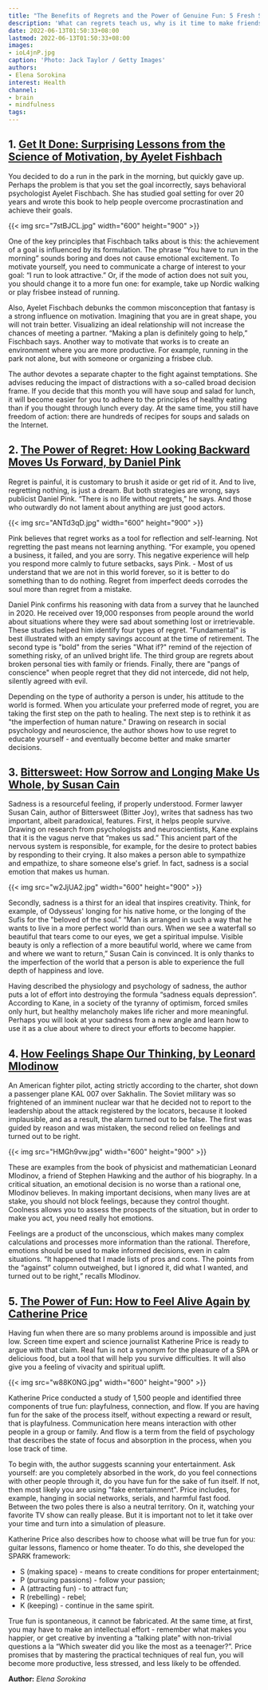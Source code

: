 ```yaml
---
title: "The Benefits of Regrets and the Power of Genuine Fun: 5 Fresh Self-Development Books"
description: 'What can regrets teach us, why is it time to make friends with melancholy, and which solutions are better: emotional or rational? These questions are answered by the authors of fresh fresh books on self-development from the our selection'
date: 2022-06-13T01:50:33+08:00
lastmod: 2022-06-13T01:50:33+08:00
images:
- ioL4jnP.jpg
caption: 'Photo: Jack Taylor / Getty Images'
authors:
- Elena Sorokina
interest: Health
channel: 
- brain
- mindfulness
tags: 
---
```


1\. [Get It Done: Surprising Lessons from the Science of Motivation, by Ayelet Fishbach](https://www.amazon.com/Get-Done-Surprising-Lessons-Motivation/dp/0316538345)
---------------------------------------------------------------------------------------------------------------------------------------------------------------------

You decided to do a run in the park in the morning, but quickly gave up. Perhaps the problem is that you set the goal incorrectly, says behavioral psychologist Ayelet Fischbach. She has studied goal setting for over 20 years and wrote this book to help people overcome procrastination and achieve their goals.

{{< img src="7stBJCL.jpg" width="600" height="900" >}}

One of the key principles that Fischbach talks about is this: the achievement of a goal is influenced by its formulation. The phrase “You have to run in the morning” sounds boring and does not cause emotional excitement. To motivate yourself, you need to communicate a charge of interest to your goal: “I run to look attractive.” Or, if the mode of action does not suit you, you should change it to a more fun one: for example, take up Nordic walking or play frisbee instead of running.

Also, Ayelet Fischbach debunks the common misconception that fantasy is a strong influence on motivation. Imagining that you are in great shape, you will not train better. Visualizing an ideal relationship will not increase the chances of meeting a partner. “Making a plan is definitely going to help,” Fischbach says. Another way to motivate that works is to create an environment where you are more productive. For example, running in the park not alone, but with someone or organizing a frisbee club.

The author devotes a separate chapter to the fight against temptations. She advises reducing the impact of distractions with a so-called broad decision frame. If you decide that this month you will have soup and salad for lunch, it will become easier for you to adhere to the principles of healthy eating than if you thought through lunch every day. At the same time, you still have freedom of action: there are hundreds of recipes for soups and salads on the Internet.

2\. [The Power of Regret: How Looking Backward Moves Us Forward, by Daniel Pink](https://www.amazon.com/Power-Regret-Looking-Backward-Forward/dp/0735210659)
------------------------------------------------------------------------------------------------------------------------------------------------------------

Regret is painful, it is customary to brush it aside or get rid of it. And to live, regretting nothing, is just a dream. But both strategies are wrong, says publicist Daniel Pink. “There is no life without regrets,” he says. And those who outwardly do not lament about anything are just good actors.

{{< img src="ANTd3qD.jpg" width="600" height="900" >}}

Pink believes that regret works as a tool for reflection and self-learning. Not regretting the past means not learning anything. “For example, you opened a business, it failed, and you are sorry. This negative experience will help you respond more calmly to future setbacks, says Pink. \- Most of us understand that we are not in this world forever, so it is better to do something than to do nothing. Regret from imperfect deeds corrodes the soul more than regret from a mistake.

Daniel Pink confirms his reasoning with data from a survey that he launched in 2020. He received over 19,000 responses from people around the world about situations where they were sad about something lost or irretrievable. These studies helped him identify four types of regret. "Fundamental" is best illustrated with an empty savings account at the time of retirement. The second type is "bold" from the series "What if?" remind of the rejection of something risky, of an unlived bright life. The third group are regrets about broken personal ties with family or friends. Finally, there are "pangs of conscience" when people regret that they did not intercede, did not help, silently agreed with evil.

Depending on the type of authority a person is under, his attitude to the world is formed. When you articulate your preferred mode of regret, you are taking the first step on the path to healing. The next step is to rethink it as "the imperfection of human nature." Drawing on research in social psychology and neuroscience, the author shows how to use regret to educate yourself - and eventually become better and make smarter decisions.

3\. [Bittersweet: How Sorrow and Longing Make Us Whole, by Susan Cain](https://www.penguin.co.uk/books/304944/bittersweet/9780241980491.html)
---------------------------------------------------------------------------------------------------------------------------------------------

Sadness is a resourceful feeling, if properly understood. Former lawyer Susan Cain, author of Bittersweet (Bitter Joy), writes that sadness has two important, albeit paradoxical, features. First, it helps people survive. Drawing on research from psychologists and neuroscientists, Kane explains that it is the vagus nerve that “makes us sad.” This ancient part of the nervous system is responsible, for example, for the desire to protect babies by responding to their crying. It also makes a person able to sympathize and empathize, to share someone else's grief. In fact, sadness is a social emotion that makes us human.

{{< img src="w2JjUA2.jpg" width="600" height="900" >}}

Secondly, sadness is a thirst for an ideal that inspires creativity. Think, for example, of Odysseus' longing for his native home, or the longing of the Sufis for the "beloved of the soul." “Man is arranged in such a way that he wants to live in a more perfect world than ours. When we see a waterfall so beautiful that tears come to our eyes, we get a spiritual impulse. Visible beauty is only a reflection of a more beautiful world, where we came from and where we want to return,” Susan Cain is convinced. It is only thanks to the imperfection of the world that a person is able to experience the full depth of happiness and love.

Having described the physiology and psychology of sadness, the author puts a lot of effort into destroying the formula “sadness equals depression”. According to Kane, in a society of the tyranny of optimism, forced smiles only hurt, but healthy melancholy makes life richer and more meaningful. Perhaps you will look at your sadness from a new angle and learn how to use it as a clue about where to direct your efforts to become happier.

4\. [How Feelings Shape Our Thinking, by Leonard Mlodinow](https://www.amazon.com/Emotional-How-Feelings-Shape-Thinking-ebook/dp/B091PJ8BSJ#:~:text=Mlodinow%20successfully%20shows%20how%20emotions,for%20fans%20of%20Daniel%20Kahneman.%E2%80%9D&text=%E2%80%9CEmotional%20is%20a%20captivating%20exploration%20of%20the%20science%20of%20emotions)
-----------------------------------------------------------------------------------------------------------------------------------------------------------------------------------------------------------------------------------------------------------------------------------------------------------------------------------------------------

An American fighter pilot, acting strictly according to the charter, shot down a passenger plane KAL 007 over Sakhalin. The Soviet military was so frightened of an imminent nuclear war that he decided not to report to the leadership about the attack registered by the locators, because it looked implausible, and as a result, the alarm turned out to be false. The first was guided by reason and was mistaken, the second relied on feelings and turned out to be right.

{{< img src="HMGh9vw.jpg" width="600" height="900" >}}

These are examples from the book of physicist and mathematician Leonard Mlodinov, a friend of Stephen Hawking and the author of his biography. In a critical situation, an emotional decision is no worse than a rational one, Mlodinov believes. In making important decisions, when many lives are at stake, you should not block feelings, because they control thought. Coolness allows you to assess the prospects of the situation, but in order to make you act, you need really hot emotions.

Feelings are a product of the unconscious, which makes many complex calculations and processes more information than the rational. Therefore, emotions should be used to make informed decisions, even in calm situations. “It happened that I made lists of pros and cons. The points from the “against” column outweighed, but I ignored it, did what I wanted, and turned out to be right,” recalls Mlodinov.

5\. [The Power of Fun: How to Feel Alive Again by Catherine Price](https://www.amazon.com/Power-Fun-Feel-Alive-Again/dp/0593241401)
-----------------------------------------------------------------------------------------------------------------------------------

Having fun when there are so many problems around is impossible and just low. Screen time expert and science journalist Katherine Price is ready to argue with that claim. Real fun is not a synonym for the pleasure of a SPA or delicious food, but a tool that will help you survive difficulties. It will also give you a feeling of vivacity and spiritual uplift.

{{< img src="w88K0NG.jpg" width="600" height="900" >}}

Katherine Price conducted a study of 1,500 people and identified three components of true fun: playfulness, connection, and flow. If you are having fun for the sake of the process itself, without expecting a reward or result, that is playfulness. Communication here means interaction with other people in a group or family. And flow is a term from the field of psychology that describes the state of focus and absorption in the process, when you lose track of time.

To begin with, the author suggests scanning your entertainment. Ask yourself: are you completely absorbed in the work, do you feel connections with other people through it, do you have fun for the sake of fun itself. If not, then most likely you are using "fake entertainment". Price includes, for example, hanging in social networks, serials, and harmful fast food. Between the two poles there is also a neutral territory. On it, watching your favorite TV show can really please. But it is important not to let it take over your time and turn into a simulation of pleasure.

Katherine Price also describes how to choose what will be true fun for you: guitar lessons, flamenco or home theater. To do this, she developed the SPARK framework:

*   S (making space) - means to create conditions for proper entertainment;
*   P (pursuing passions) - follow your passion;
*   A (attracting fun) - to attract fun;
*   R (rebelling) - rebel;
*   K (keeping) - continue in the same spirit.

True fun is spontaneous, it cannot be fabricated. At the same time, at first, you may have to make an intellectual effort - remember what makes you happier, or get creative by inventing a “talking plate” with non-trivial questions a la “Which sweater did you like the most as a teenager?”. Price promises that by mastering the practical techniques of real fun, you will become more productive, less stressed, and less likely to be offended.

**Author:** *Elena Sorokina*
